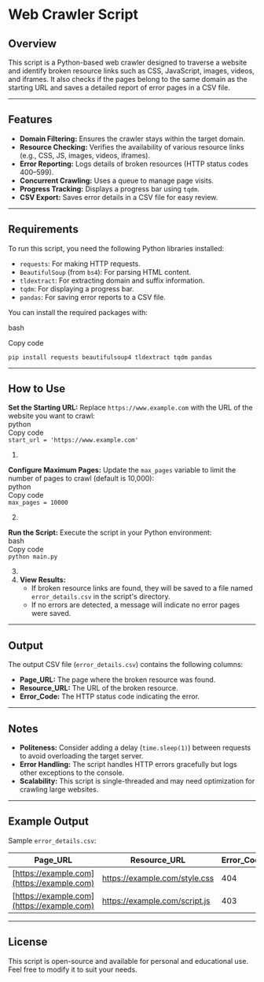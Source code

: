 # **Web Crawler Script**

## **Overview**

This script is a Python-based web crawler designed to traverse a website and identify broken resource links such as CSS, JavaScript, images, videos, and iframes. It also checks if the pages belong to the same domain as the starting URL and saves a detailed report of error pages in a CSV file.

---

## **Features**

* **Domain Filtering:** Ensures the crawler stays within the target domain.  
* **Resource Checking:** Verifies the availability of various resource links (e.g., CSS, JS, images, videos, iframes).  
* **Error Reporting:** Logs details of broken resources (HTTP status codes 400–599).  
* **Concurrent Crawling:** Uses a queue to manage page visits.  
* **Progress Tracking:** Displays a progress bar using `tqdm`.  
* **CSV Export:** Saves error details in a CSV file for easy review.

---

## **Requirements**

To run this script, you need the following Python libraries installed:

* `requests`: For making HTTP requests.  
* `BeautifulSoup` (from `bs4`): For parsing HTML content.  
* `tldextract`: For extracting domain and suffix information.  
* `tqdm`: For displaying a progress bar.  
* `pandas`: For saving error reports to a CSV file.

You can install the required packages with:

bash

Copy code

`pip install requests beautifulsoup4 tldextract tqdm pandas`

---

## **How to Use**

**Set the Starting URL:** Replace `https://www.example.com` with the URL of the website you want to crawl:  
python  
Copy code  
`start_url = 'https://www.example.com'`

1. 

**Configure Maximum Pages:** Update the `max_pages` variable to limit the number of pages to crawl (default is 10,000):  
python  
Copy code  
`max_pages = 10000`

2. 

**Run the Script:** Execute the script in your Python environment:  
bash  
Copy code  
`python main.py`

3.   
4. **View Results:**  
   * If broken resource links are found, they will be saved to a file named `error_details.csv` in the script's directory.  
   * If no errors are detected, a message will indicate no error pages were saved.

---

## **Output**

The output CSV file (`error_details.csv`) contains the following columns:

* **Page\_URL:** The page where the broken resource was found.  
* **Resource\_URL:** The URL of the broken resource.  
* **Error\_Code:** The HTTP status code indicating the error.

---

## **Notes**

* **Politeness:** Consider adding a delay (`time.sleep(1)`) between requests to avoid overloading the target server.  
* **Error Handling:** The script handles HTTP errors gracefully but logs other exceptions to the console.  
* **Scalability:** This script is single-threaded and may need optimization for crawling large websites.

---

## **Example Output**

Sample `error_details.csv`:

| Page\_URL | Resource\_URL | Error\_Code |
| ----- | ----- | ----- |
| [https://example.com](https://example.com) | https://example.com/style.css | 404 |
| [https://example.com](https://example.com) | https://example.com/script.js | 403 |

---

## **License**

This script is open-source and available for personal and educational use. Feel free to modify it to suit your needs.

